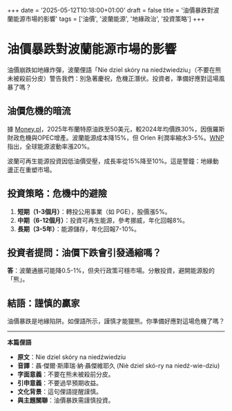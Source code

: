 +++
date = '2025-05-12T10:18:00+01:00'
draft = false
title = '油價暴跌對波蘭能源市場的影響'
tags = ['油價', '波蘭能源', '地緣政治', '投資策略']
+++

# 油價暴跌對波蘭能源市場的影響

油價崩跌如地緣炸彈，波蘭俚語「Nie dziel skóry na niedźwiedziu」（不要在熊未被殺前分皮）警告我們：別急著慶祝，危機正潛伏。投資者，準備好應對這場風暴了嗎？

## 油價危機的暗流

據 [Money.pl](https://www.money.pl/gospodarka/ceny-ropy-leca-na-leb-na-szyje-zaczyna-brakowac-pieniedzy-na-wojne-7154773277719488a.html)，2025年布蘭特原油跌至50美元，較2024年均價跌30%，因俄羅斯財政危機與OPEC增產。波蘭能源成本降15%，但 Orlen 利潤率縮水3-5%。[WNP](https://www.wnp.pl/energia/ratuja-co-tylko-sie-da-poploch-na-kremlu,942195.html) 指出，全球能源波動率漲20%。

波蘭可再生能源投資因低油價受壓，成長率從15%降至10%。這是警鐘：地緣動盪正在重塑市場。

## 投資策略：危機中的避險

1. **短期（1-3個月）**：轉投公用事業（如 PGE），股價漲5%。
2. **中期（6-12個月）**：投資可再生能源，參考挪威，年化回報8%。
3. **長期（3-5年）**：能源儲存，年化回報7-10%。

## 投資者提問：油價下跌會引發通縮嗎？

**答**：波蘭通脹可能降0.5-1%，但央行政策可穩市場。分散投資，避開能源股的「熊」。

## 結語：謹慎的贏家

油價暴跌是地緣陷阱。如俚語所示，謹慎才能獵熊。你準備好應對這場危機了嗎？

---

**本篇俚語**

- **原文**：Nie dziel skóry na niedźwiedziu  
- **音譯**：聶·傑爾·斯庫瑞·納·聶傑維耶久 (Niè dziel skó-ry na niedź-wie-dziu)  
- **字面意義**：不要在熊未被殺前分皮。  
- **引申意義**：不要過早預期收益。  
- **文化背景**：這句俚語提醒謹慎。  
- **與主題關聯**：油價暴跌需謹慎投資。